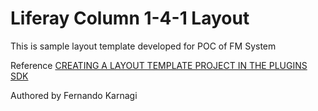 # Liferay Column 1-4-1 Layout
This is sample layout template developed for POC of FM System

Reference [CREATING A LAYOUT TEMPLATE PROJECT IN THE PLUGINS SDK](https://dev.liferay.com/develop/tutorials/-/knowledge_base/6-2/creating-a-layout-template-project-in-the-plugins-sdk)

Authored by Fernando Karnagi
 